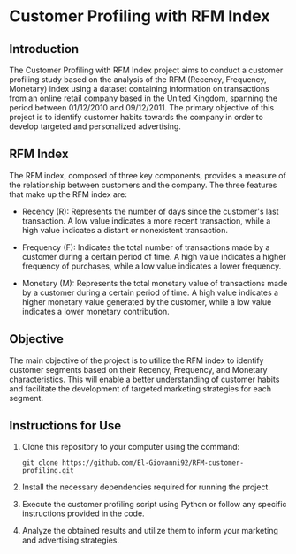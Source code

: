 # Customer Profiling with RFM Index

## Introduction

The Customer Profiling with RFM Index project aims to conduct a customer profiling study based on the analysis of the RFM (Recency, Frequency, Monetary) index using a dataset containing information on transactions from an online retail company based in the United Kingdom, spanning the period between 01/12/2010 and 09/12/2011. The primary objective of this project is to identify customer habits towards the company in order to develop targeted and personalized advertising.

## RFM Index

The RFM index, composed of three key components, provides a measure of the relationship between customers and the company. The three features that make up the RFM index are:

- Recency (R): Represents the number of days since the customer's last transaction. A low value indicates a more recent transaction, while a high value indicates a distant or nonexistent transaction.

- Frequency (F): Indicates the total number of transactions made by a customer during a certain period of time. A high value indicates a higher frequency of purchases, while a low value indicates a lower frequency.

- Monetary (M): Represents the total monetary value of transactions made by a customer during a certain period of time. A high value indicates a higher monetary value generated by the customer, while a low value indicates a lower monetary contribution.

## Objective

The main objective of the project is to utilize the RFM index to identify customer segments based on their Recency, Frequency, and Monetary characteristics. This will enable a better understanding of customer habits and facilitate the development of targeted marketing strategies for each segment.

## Instructions for Use

1. Clone this repository to your computer using the command:

    `git clone https://github.com/El-Giovanni92/RFM-customer-profiling.git`

2. Install the necessary dependencies required for running the project.

3. Execute the customer profiling script using Python or follow any specific instructions provided in the code.

4. Analyze the obtained results and utilize them to inform your marketing and advertising strategies.


